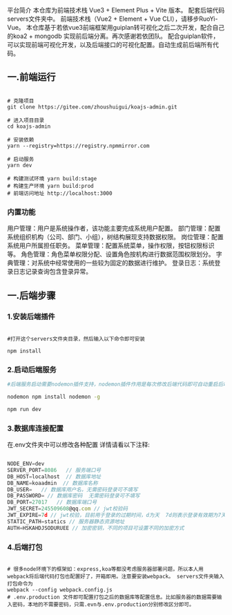 
平台简介
本仓库为前端技术栈 Vue3 + Element Plus + Vite 版本。
配套后端代码servers文件夹中。
前端技术栈（Vue2 + Element + Vue CLI），请移步RuoYi-Vue。
本仓库基于若依vue3前端框架用guiplan转可视化之后二次开发，配合自己的koa2 + mongodb 实现前后端分离。再次感谢若依团队。
配合guiplan软件，可以实现前端可视化开发，以及后端接口的可视化配置。自动生成前后端所有代码。
## 一.前端运行

```shell

# 克隆项目
git clone https://gitee.com/zhoushuigui/koajs-admin.git

# 进入项目目录
cd koajs-admin

# 安装依赖
yarn --registry=https://registry.npmmirror.com

# 启动服务
yarn dev

# 构建测试环境 yarn build:stage
# 构建生产环境 yarn build:prod
# 前端访问地址 http://localhost:3000

```

### 内置功能
用户管理：用户是系统操作者，该功能主要完成系统用户配置。
部门管理：配置系统组织机构（公司、部门、小组），树结构展现支持数据权限。
岗位管理：配置系统用户所属担任职务。
菜单管理：配置系统菜单，操作权限，按钮权限标识等。
角色管理：角色菜单权限分配、设置角色按机构进行数据范围权限划分。
字典管理：对系统中经常使用的一些较为固定的数据进行维护。
登录日志：系统登录日志记录查询包含登录异常。

## 一.后端步骤

### 1.安装后端插件

```shell

#打开这个servers文件夹目录，然后输入以下命令即可安装

npm install

```

### 2.启动后端服务

```sh
#后端服务启动需要nodemon插件支持，nodemon插件作用是每次修改后端代码即可自动重启后端服务。 可用以下命令全局安装nodemon npm install nodemon -g 启动后端服务输入以下命令 npm run dev

nodemon npm install nodemon -g

npm run dev
```

### 3.数据库连接配置

在.env文件夹中可以修改各种配置
详情请看以下注释:

```js

NODE_ENV=dev
SERVER_PORT=8086   // 服务端口号
DB_HOST=localhost  // 数据库地址
DB_NAME=koaadmin  // 数据库名称
DB_USER=   // 数据库用户名，无需密码登录可不填写
DB_PASSWORD= // 数据库密码  无需密码登录可不填写
DB_PORT=27017   // 数据库端口号
JWT_SECRET=245509608@qq.com // jwt校验码
JWT_EXPIRE=7d // jwt校验，目前用于登录的过期时间，d为天  7d则表示登录有效期为7天
STATIC_PATH=statics // 服务器静态资源地址
AUTH=HSKAHDJSODURUEE // 加密密钥，不同的项目可设置不同的加密方式
```

### 4.后端打包

```shell

# 很多node环境下的框架如：express,koa等都没考虑服务器部署问题，所以本人用webpack将后端代码打包也配置好了，开箱即用。注意要安装webpack。 servers文件夹输入打包命令为
webpack --config webpack.config.js
# .env.production 文件即可配置打包之后的数据库等配置信息。比如服务器的数据需要输入密码，本地的不需要密码，只需.evn与.env.production分别修改区分即可。
```
